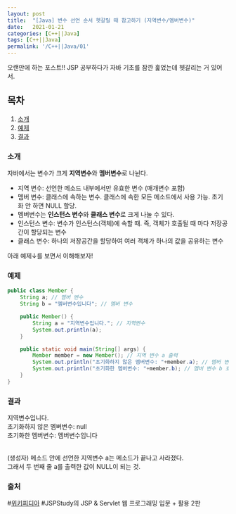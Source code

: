 ```yaml
---
layout: post
title:  "[Java] 변수 선언 순서 헷갈릴 때 참고하기 (지역변수/멤버변수)"
date:   2021-01-21
categories: [C++||Java]
tags: [C++||Java]
permalink: '/C++||Java/01'
---
```


오랜만에 하는 포스트!! JSP 공부하다가 자바 기초를 잠깐 훑었는데 헷갈리는 거 있어서.

## 목차

1. [소개](#소개)
2. [예제](#예제)
3. [결과](#결과)


### 소개

자바에서는 변수가 크게 **지역변수**와 **멤버변수**로 나뉜다.
* 지역 변수: 선언한 메소드 내부에서만 유효한 변수 (매개변수 포함)
* 멤버 변수: 클래스에 속하는 변수. 클래스에 속한 모든 메소드에서 사용 가능. 초기화 안 하면 NULL 할당.
* 멤버변수는 **인스턴스 변수**와 **클래스 변수**로 크게 나눌 수 있다.
* 인스턴스 변수: 변수가 인스턴스(객체)에 속할 때. 즉, 객체가 호출될 때 마다 저장공간이 할당되는 변수
* 클래스 변수: 하나의 저장공간을 할당하여 여러 객체가 하나의 값을 공유하는 변수

아래 예제&darr;를 보면서 이해해보자!


### 예제

```java
public class Member {
    String a; // 멤버 변수
    String b = "멤버변수입니다"; // 멤버 변수

    public Member() {
        String a = "지역변수입니다."; // 지역변수
        System.out.println(a);
    }

    public static void main(String[] args) {
        Member member = new Member(); // 지역 변수 a 출력
        System.out.println("초기화하지 않은 멤버변수: "+member.a); // 멤버 변수 a 호출
        System.out.println("초기화한 멤버변수: "+member.b); // 멤버 변수 b 호출
    }
}
```


### 결과

지역변수입니다.<br>
초기화하지 않은 멤버변수: null<br>
초기화한 멤버변수: 멤버변수입니다<br>

<br>
(생성자) 메소드 안에 선언한 지역변수 a는 메소드가 끝나고 사라졌다.<br>
그래서 두 번째 줄 a를 출력한 값이 NULL이 되는 것.



### 출처
#[위키피디아](https://ko.wikipedia.org/wiki/%EB%A9%A4%EB%B2%84_%EB%B3%80%EC%88%98)
#JSPStudy의 JSP & Servlet 웹 프로그래밍 입문 + 활용 2판

<br><br>
